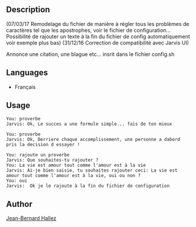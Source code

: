 <!---
IMPORTANT
=========
This README.md is displayed in the WebStore as well as within Jarvis app
Please do not change the structure of this file
Fill-in Description, Usage & Author sections
Make sure to rename the [en] folder into the language code your plugin is written in (ex: fr, es, de, it...)
For multi-language plugin:
- clone the language directory and translate commands/functions.sh
- optionally write the Description / Usage sections in several languages
-->
## Description
(07/03/17 Remodelage du fichier de manière à régler tous les problèmes de caractères tel que les apostrophes, voir le fichier de configuration...
          Possibilité de rajouter un texte à la fin du fichier de config automatiquement voir exemple plus bas)
(31/12/16 Correction de compatibilité avec Jarvis UI)

Annonce une citation, une blague etc... insrit dans le fichier config.sh

## Languages

* Français


## Usage
```
You: proverbe
Jarvis: Ok, Le succes a une formule simple... fais de ton mieux

You: proverbe
Jarvis: Ok, Derriere chaque accomplissement, une personne a dabord pris la decision d essayer !

You: rajoute un proverbe
Jarvis: Que souhaites-tu rajouter ?
You: La vie est amour tout comme l'amour est à la vie
Jarvis: Ai-je bien saisie, tu souhaites rajouter ceci: La vie est amour tout comme l'amour est à la vie, oui ou non ?
You: oui
Jarvis:  Ok je le rajoute à la fin du fichier de configuration

```

## Author
[Jean-Bernard Hallez](https://github.com/Jean-Bernard-Hallez/jarvis-lacitation)


